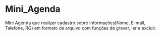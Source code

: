 # Mini_Agenda
Mini Agenda que realizar cadastro sobre informações(Nome, E-mail, Telefone, RG) em formato de arquivo com funções de gravar, ler e excluir.

